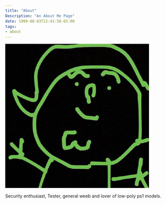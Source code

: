 ```yaml
---
title: "About"
Description: "An About Me Page"
date: 1999-08-03T22:41:58-03:00
tags: 
- about
---
```


![Simplistic depiction of the author in black and green](/pfp.jpg)

Security enthusiast, Tester, general weeb and lover of low-poly ps1 models.
